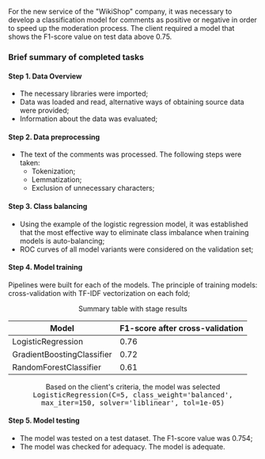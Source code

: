 For the new service of the "WikiShop" company, it was necessary to develop a classification model for comments as positive or negative in order to speed up the moderation process. The client required a model that shows the F1-score value on test data above 0.75.

### Brief summary of completed tasks

#### Step 1. Data Overview

- The necessary libraries were imported;
- Data was loaded and read, alternative ways of obtaining source data were provided;
- Information about the data was evaluated;

#### Step 2. Data preprocessing

- The text of the comments was processed. The following steps were taken:
    - Tokenization;
    - Lemmatization;
    - Exclusion of unnecessary characters;

#### Step 3. Class balancing

- Using the example of the logistic regression model, it was established that the most effective way to eliminate class imbalance when training models is auto-balancing;
- ROC curves of all model variants were considered on the validation set;

#### Step 4. Model training

Pipelines were built for each of the models. The principle of training models: cross-validation with TF-IDF vectorization on each fold;

<center>Summary table with stage results</center>
  
    
| Model                        | F1-score after cross-validation |
|-------------------------------|-----------------------------------|
| LogisticRegression            | 0.76                              |    
| GradientBoostingClassifier    | 0.72                              |
| RandomForestClassifier        | 0.61                              |

<clear></clear>
<center>Based on the client's criteria, the model was selected</center>
<clear></clear>
<center><tt>LogisticRegression(C=5, class_weight='balanced', max_iter=150,
                                    solver='liblinear', tol=1e-05)</tt></center>
    
#### Step 5. Model testing

- The model was tested on a test dataset. The F1-score value was 0.754;
- The model was checked for adequacy. The model is adequate.
